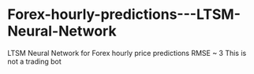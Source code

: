 # Forex-hourly-predictions---LTSM-Neural-Network
LTSM Neural Network for Forex hourly price predictions
RMSE ~ 3
This is not a trading bot
